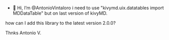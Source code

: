 - 👋 Hi, I’m @AntonioVintaloro
i need to use  "kivymd.uix.datatables import MDDataTable" but on last version of kivyMD.

how can I add this library to the latest version 2.0.0?

Thnks
Antonio V.
